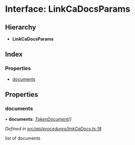 # Interface: LinkCaDocsParams

## Hierarchy

* **LinkCaDocsParams**

## Index

### Properties

* [documents](linkcadocsparams.md#documents)

## Properties

###  documents

• **documents**: *[TokenDocument](tokendocument.md)[]*

*Defined in [src/api/procedures/linkCaDocs.ts:18](https://github.com/PolymathNetwork/polymesh-sdk/blob/2a4e4111/src/api/procedures/linkCaDocs.ts#L18)*

list of documents
